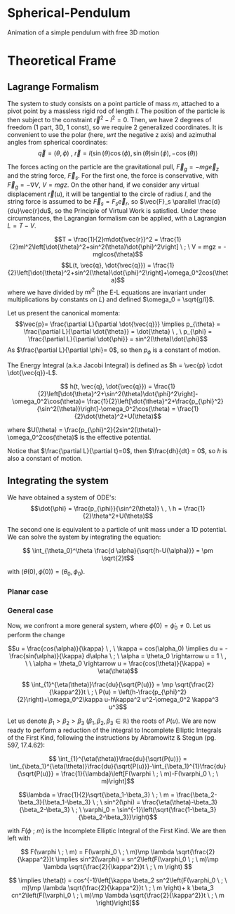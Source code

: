 # Spherical-Pendulum
Animation of a simple pendulum with free 3D motion

# Theoretical Frame
## Lagrange Formalism
The system to study consists on a point particle of mass $m$, attached to a pivot point by a massless rigid rod of length $l$. The position of the particle is then subject to the constraint $\vec{r}^2-l^2 = 0$. Then, we have 2 degrees of freedom (1 part, 3D, 1 const), so we require 2 generalized coordinates. It is convenient to use the polar (here, $wrt$ the negative z axis) and azimuthal angles from spherical coordinates: 
$$\vec{q} = (\theta, \phi) \ , \ \vec{r} = l(\sin(\theta)\cos(\phi), \sin(\theta)\sin(\phi), -\cos(\theta))$$

The forces acting on the particle are the gravitational pull, $\vec{F}_g = -mg\vec{e}_z$ and the string force, $\vec{F}_s$. For the first one, the force is conservative, with $\vec{F}_g = -\nabla V$, $V = mgz$. On the other hand, if we consider any virtual displacement $\vec{r}(u)$, it will be tangential to the circle of radius $l$, and the string force is assumed to be $\vec{F}_s = F_s \vec{e}_r$, so $\vec{F}_s \parallel \frac{d}{du}\vec{r}du$, so the Principle of Virtual Work is satisfied. Under these circumstances, the Lagrangian formalism can be applied, with a Lagrangian $L = T-V$.

$$T = \frac{1}{2}m\dot{\vec{r}}^2 = \frac{1}{2}ml^2\left[\dot{\theta}^2+sin^2(\theta)\dot{\phi}^2\right] \ ; \ V = mgz = -mglcos(\theta)$$
$$L(t, \vec{q}, \dot{\vec{q}}) = \frac{1}{2}\left[\dot{\theta}^2+sin^2(\theta)\dot{\phi}^2\right]+\omega_0^2cos(\theta)$$
 where we have divided by $ml^2$ (the E-L equations are invariant under multiplications by constants on $L$) and defined $\omega_0 = \sqrt{g/l}$.

 Let us present the canonical momenta: 
 $$\vec{p}= \frac{\partial L}{\partial \dot{\vec{q}}} \implies p_{\theta} = \frac{\partial L}{\partial \dot{\theta}} = \dot{\theta} \ , \  p_{\phi} = \frac{\partial L}{\partial \dot{\phi}} = sin^2(\theta)\dot{\phi}$$
 As $\frac{\partial L}{\partial \phi}= 0$, so then $p_{\phi}$ is a constant of motion.

 The Energy Integral (a.k.a Jacobi Integral) is defined as $h = \vec{p} \cdot \dot{\vec{q}}-L$. 

 $$ h(t, \vec{q}, \dot{\vec{q}}) = \frac{1}{2}\left[\dot{\theta}^2+\sin^2(\theta)\dot{\phi}^2\right]-\omega_0^2\cos(\theta)= \frac{1}{2}\left[\dot{\theta}^2+\frac{p_{\phi}^2}{\sin^2(\theta)}\right]-\omega_0^2\cos(\theta) = \frac{1}{2}\dot{\theta}^2+U(\theta)$$

 where $U(\theta) = \frac{p_{\phi}^2}{2sin^2(\theta)}-\omega_0^2cos(\theta)$ is the effective potential.

 Notice that $\frac{\partial L}{\partial t}=0$, then $\frac{dh}{dt} = 0$, so $h$ is also a constant of motion.

 ## Integrating the system
  We have obtained a system of ODE's:
 $$\dot{\phi} = \frac{p_{\phi}}{\sin^2(\theta)} \ , \ h = \frac{1}{2}\theta^2+U(\theta)$$

The second one is equivalent to a particle of unit mass under a 1D potential. We can solve the system by integrating the equation: 

$$ \int_{\theta_0}^\theta \frac{d \alpha}{\sqrt{h-U(\alpha)}} = \pm \sqrt{2}t$$

with $(\theta(0), \phi(0)) = (\theta_0, \phi_0)$.
 ### Planar case

 ### General case
Now, we confront a more general system, where $\dot{\phi}(0) = \dot{\phi}_0 \neq 0$. Let us perform the change 

$$u = \frac{cos(\alpha)}{\kappa} \ , \ \kappa = cos(\alpha_0) \implies du = -\frac{sin(\alpha)}{\kappa} d\alpha \ ; \ \alpha = \theta_0 \rightarrow u = 1 \ , \ \ \alpha = \theta_0 \rightarrow u = \frac{cos(\theta)}{\kappa} = \eta(\theta)$$

$$ \int_{1}^{\eta(\theta)}\frac{du}{\sqrt{P(u)}} = \mp \sqrt{\frac{2}{\kappa^2}}t \ ; \ P(u) = \left(h-\frac{p_{\phi}^2}{2}\right)+\omega_0^2\kappa u-h\kappa^2 u^2-\omega_0^2 \kappa^3 u^3$$

Let us denote $\beta_1>\beta_2>\beta_3$ ($\beta_1, \beta_2, \beta_3 \in \mathbb{R}$) the roots of $P(u)$. We are now ready to perform a reduction of the integral to Incomplete Elliptic Integrals of the First Kind, following the instructions by Abramowitz \& Stegun (pg. 597, 17.4.62):

$$ \int_{1}^{\eta(\theta)}\frac{du}{\sqrt{P(u)}} = \int_{\beta_1}^{\eta(\theta)}\frac{du}{\sqrt{P(u)}}-\int_{\beta_1}^{1}\frac{du}{\sqrt{P(u)}} = \frac{1}{\lambda}\left[F(\varphi \ ; \ m)-F(\varphi_0 \ ; \ m)\right]$$

$$\lambda = \frac{1}{2}\sqrt{\beta_1-\beta_3} \ ; \ m = \frac{\beta_2-\beta_3}{\beta_1-\beta_3} \ ; \ sin^2(\phi) = \frac{\eta(\theta)-\beta_3}{\beta_2-\beta_3} \ ; \ \varphi_0 = \sin^{-1}\left(\sqrt{\frac{1-\beta_3}{\beta_2-\beta_3}}\right)$$

with $F(\phi \ ; \ m)$ is the Incomplete Elliptic Integral of the First Kind. We are then left with

$$ F(\varphi \ ; \ m) = F(\varphi_0 \ ; \ m)\mp \lambda \sqrt{\frac{2}{\kappa^2}}t \implies sin^2(\varphi) = sn^2\left(F(\varphi_0 \ ; \ m)\mp \lambda \sqrt{\frac{2}{\kappa^2}}t \ ; \ m \right)  $$

$$ \implies \theta(t) = cos^{-1}\left[\kappa \beta_2 sn^2\left(F(\varphi_0 \ ; \ m)\mp \lambda \sqrt{\frac{2}{\kappa^2}}t \ ; \ m \right)+ k \beta_3 cn^2\left(F(\varphi_0 \ ; \ m)\mp \lambda \sqrt{\frac{2}{\kappa^2}}t \ ; \ m \right)\right]$$


